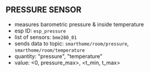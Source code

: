 ## PRESSURE SENSOR

- measures barometric pressure & inside temperature
- esp ID: ```esp_pressure```
- list of sensors: ```bme280_01```
- sends data to topic: ```smarthome/room/pressure```, ```smarthome/room/temperature```
- quantity: "pressure", "temperature"
- value: <0, pressure_max>, <t_min, t_max>